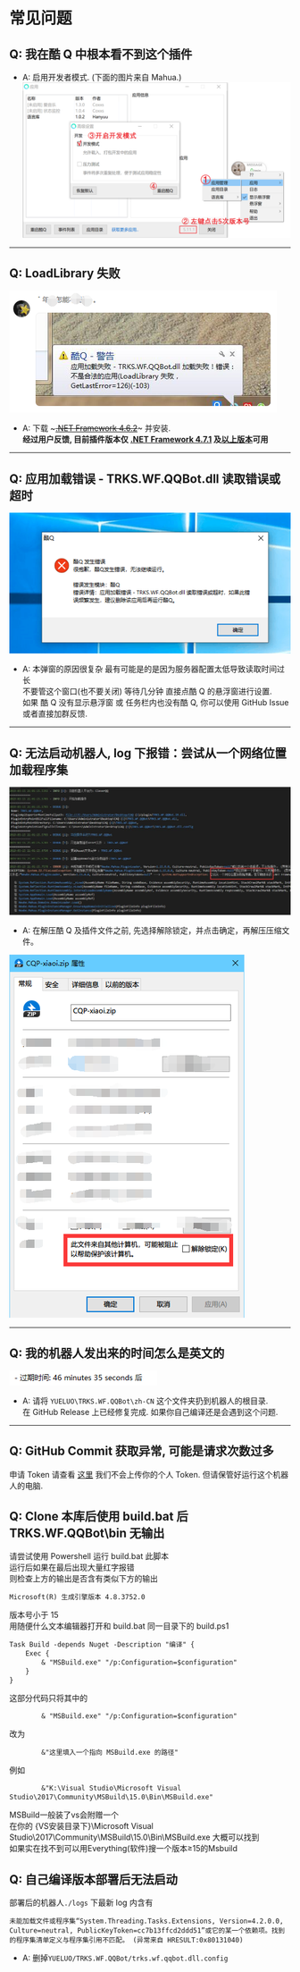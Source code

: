 # 常见问题

## Q: 我在酷 Q 中根本看不到这个插件

- A: 启用开发者模式. (下面的图片来自 Mahua.)
  ![CQ](images/CQ.png)

---

## Q: LoadLibrary 失败

![LoadLibraryFailed](images/LoadLibraryFailed.png)

- A: 下载 ~~~[.NET Framework 4.6.2](https://dotnet.microsoft.com/download/thank-you/net462)~~~ 并安装.  
  **经过用户反馈, 目前插件版本仅 [.NET Framework 4.7.1](https://dotnet.microsoft.com/download/thank-you/net471) 及[以上版本](https://dotnet.microsoft.com/download/thank-you/net472)可用**

---

## Q: 应用加载错误 - TRKS.WF.QQBot.dll 读取错误或超时

![Timeout](images/Timeout.png)

- A: 本弹窗的原因很复杂 最有可能是的是因为服务器配置太低导致读取时间过长  
   不要管这个窗口(也不要关闭) 等待几分钟 直接点酷 Q 的悬浮窗进行设置.  
   如果 酷 Q 没有显示悬浮窗 或 任务栏内也没有酷 Q, 你可以使用 GitHub Issue 或者直接加群反馈.

---

## Q: 无法启动机器人, log 下报错：尝试从一个网络位置加载程序集

![q](images/Q-Net.jpg)

- A: 在解压酷 Q 及插件文件之前, 先选择解除锁定，并点击确定，再解压压缩文件。

![Unlock](images/Unlock.png)

---

## Q: 我的机器人发出来的时间怎么是英文的

![Languagebug](images/Languagebug.png)

- A: 请将 `YUELUO\TRKS.WF.QQBot\zh-CN` 这个文件夹扔到机器人的根目录.  
   在 GitHub Release 上已经修复完成. 如果你自己编译还是会遇到这个问题.

---

## Q: GitHub Commit 获取异常, 可能是请求次数过多

申请 Token 请查看 [这里](token.md)
我们不会上传你的个人 Token. 但请保管好运行这个机器人的电脑.

## Q: Clone 本库后使用 build.bat 后 TRKS.WF.QQBot\bin 无输出

请尝试使用 Powershell 运行 build.bat 此脚本  
运行后如果在最后出现大量红字报错  
则检查上方的输出是否含有类似下方的输出

```
Microsoft(R) 生成引擎版本 4.8.3752.0
```

版本号小于 15  
用随便什么文本编辑器打开和 build.bat 同一目录下的 build.ps1

```
Task Build -depends Nuget -Description "编译" {
    Exec {
        & "MSBuild.exe" "/p:Configuration=$configuration"
    }
}
```

这部分代码只将其中的

```
        & "MSBuild.exe" "/p:Configuration=$configuration"
```

改为

```
        &"这里填入一个指向 MSBuild.exe 的路径"
```

例如

```
        &"K:\Visual Studio\Microsoft Visual Studio\2017\Community\MSBuild\15.0\Bin\MSBuild.exe"
```
MSBuild一般装了vs会附赠一个  
在你的 {VS安装目录下}\Microsoft Visual Studio\2017\Community\MSBuild\15.0\Bin\MSBuild.exe 大概可以找到  
如果实在找不到可以用Everything(软件)搜一个版本≥15的Msbuild

## Q: 自己编译版本部署后无法启动


部署后的机器人`./logs` 下最新 log 内含有

```
未能加载文件或程序集“System.Threading.Tasks.Extensions, Version=4.2.0.0, Culture=neutral, PublicKeyToken=cc7b13ffcd2ddd51”或它的某一个依赖项。找到的程序集清单定义与程序集引用不匹配。 (异常来自 HRESULT:0x80131040)
```

- A: 删掉`YUELUO/TRKS.WF.QQBot/trks.wf.qqbot.dll.config`
